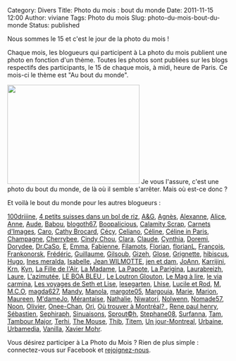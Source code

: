 Category: Divers
Title: Photo du mois : bout du monde
Date: 2011-11-15 12:00
Author: viviane
Tags: Photo du mois
Slug: photo-du-mois-bout-du-monde
Status: published

Nous sommes le 15 et c'est le jour de la photo du mois !

Chaque mois, les blogueurs qui participent à La photo du mois publient une photo en fonction d'un thème. Toutes les photos sont publiées sur les blogs respectifs des participants, le 15 de chaque mois, à midi, heure de Paris. Ce mois-ci le thème est "Au bout du monde".

<a href="http://www.viviane-voyages.com/wp-content/uploads/2011/11/P1020192.jpg"><img class="aligncenter size-medium wp-image-2365" title="Photo du mois" src="http://www.viviane-voyages.com/wp-content/uploads/2011/11/P1020192-300x225.jpg" alt="" width="300" height="225" /></a>
Je vous l'assure, c'est une photo du bout du monde, de là où il semble s'arrêter. Mais où est-ce donc ?

Et voilà le bout du monde pour les autres blogueurs :

<!--DEBUT DU PAVE DE LIENS-->
<a href="http://www.reverdailleurs.com/" target="_blank"> 100driiine</a>, <a href="http://troispetitssuisses.blogspot.com/" target="_blank"> 4 petits suisses dans un bol de riz</a>, <a href="http://www.grenoblequebec.blogspot.com/" target="_blank"> A&amp;G</a>, <a href="http://lhuillierflorida.blogspot.com/" target="_blank"> Agnès</a>, <a href="http://alexanne.exmackina.com/" target="_blank"> Alexanne</a>, <a href="http://aliceinquebequie.blogspot.com/" target="_blank"> Alice</a>, <a href="http://anne-tranche-de-vie.over-blog.com/" target="_blank"> Anne</a>, <a href="http://enroutepoursherbrooke.blogspot.com/" target="_blank"> Aude</a>, <a href="http://babou-et-ben.com/" target="_blank"> Babou</a>, <a href="http://blogoth67.wordpress.com/" target="_blank"> blogoth67</a>, <a href="http://bavardise.blogspot.com/" target="_blank"> Boopalicious</a>, <a href="http://calamityscrap62.canalblog.com/" target="_blank"> Calamity Scrap</a>, <a href="http://www.carnetsdimages.org/" target="_blank"> Carnets d'Images</a>, <a href="http://letohubohudecaro.canalblog.com/" target="_blank"> Caro</a>, <a href="http://citrouilleetbouledeneige.com/" target="_blank"> Cathy Brocard</a>, <a href="http://frenchyncarolina.blogspot.com/" target="_blank"> Cécy</a>, <a href="http://poutineettartiflette.blogspot.com/" target="_blank"> Celiano</a>, <a href="http://dupommieralerable.over-blog.com/" target="_blank"> Céline</a>, <a href="http://frenchiesinparis.over-blog.com/" target="_blank"> Céline in Paris</a>, <a href="http://champagnefraise.wordpress.com/" target="_blank"> Champagne</a>, <a href="http://cherrybee-a-montreal.blogspot.com/" target="_blank"> Cherrybee</a>, <a href="http://cindychouamontreal.blogspot.com/" target="_blank"> Cindy Chou</a>, <a href="http://dunepommealautre.blogspot.com/" target="_blank"> Clara</a>, <a href="http://imagesenballade.blogspot.com/" target="_blank"> Claude</a>, <a href="http://www.boeingbleudemer.com/" target="_blank"> Cynthia</a>, <a href="http://doremi.bleublog.lematin.ch/" target="_blank"> Doremi</a>, <a href="http://grainedememere.blogspot.com/" target="_blank"> Dorydee</a>, <a href="http://cestpasmoijeljure.wordpress.com/" target="_blank"> Dr.CaSo</a>, <a href="http://histoiresdeux.blogspot.com/" target="_blank"> E</a>, <a href="http://www.jyreflechis.com/" target="_blank"> Emma</a>, <a href="http://lostandfoundinlondon.wordpress.com/" target="_blank"> Fabienne</a>, <a href="http://filamots.wordpress.com/" target="_blank"> Filamots</a>, <a href="http://doubspays.wordpress.com/" target="_blank"> Florian</a>, <a href="http://florianmontreal.blogspot.com/" target="_blank"> florianL</a>, <a href="http://vudubalcon.blogspot.com/" target="_blank"> François</a>, <a href="http://www.frankonorsk.net/" target="_blank"> Frankonorsk</a>, <a href="http://zoursland.com/" target="_blank"> Frédéric</a>, <a href="http://vraiefiction.blogspot.com" target="_blank"> Guillaume</a>, <a href="http://blog.legaletas.net/" target="_blank"> Gilsoub</a>, <a href="http://cyberdilou.canalblog.com/" target="_blank"> Gizeh</a>, <a href="http://glose.fr/" target="_blank"> Glose</a>, <a href="http://www.grignetteetco.blogspot.com/" target="_blank"> Grignette</a>, <a href="http://www.hibiscusblog.net/" target="_blank"> hibiscus</a>, <a href="http://experienceetc.blogspot.com/" target="_blank"> Hugo</a>, <a href="http://trytofixit.blogspot.com/" target="_blank"> Ines meralda</a>, <a href="http://photographeenmarche.blogspot.com/" target="_blank"> Isabelle</a>, <a href="http://www.jeanwilmotte.it/" target="_blank"> Jean WILMOTTE</a>, <a href="http://jenetdam.blogspot.com/" target="_blank"> jen et dam</a>, <a href="http://ladybirdisms.blogspot.com" target="_blank"> JoAnn</a>, <a href="http://zoewahl.ch/blog/" target="_blank"> Karrijini</a>, <a href="http://krn-defouloir.blogspot.com/" target="_blank"> Krn</a>, <a href="http://titeboulle.canalblog.com/" target="_blank"> Kyn</a>, <a href="http://www.lafilledelair.com/" target="_blank"> La Fille de l'Air</a>, <a href="http://annie-expat-au-val-dajol.blogspot.com/" target="_blank"> La Madame</a>, <a href="http://lapapotte.canalblog.com/" target="_blank"> La Papote</a>, <a href="http://www.souslecieldeparis.fr/" target="_blank"> La Parigina</a>, <a href="http://canadayeswelike.blogspot.com/" target="_blank"> Laurabreizh</a>, <a href="http://maptitemaisonenquebecquie.blogspot.com/" target="_blank"> Laure</a>, <a href="http://dederrierelesfagots.wordpress.com/" target="_blank"> L'azimutée</a>, <a href="http://www.leboableu.wordpress.com/ " target="_blank"> LE BOA BLEU </a>, <a href="http://orcaeyes.blogspot.com/" target="_blank"> Le Loutron Glouton</a>, <a href="http://www.lemagalire.com" target="_blank"> Le Mag à lire</a>, <a href="http://www.leviacarmina.fr/wordpressfr/" target="_blank"> le via carmina</a>, <a href="http://lise-oz-fat.over-blog.com" target="_blank"> Les voyages de Seth et Lise</a>, <a href="http://abeillesetpetitesmains.wordpress.com/" target="_blank"> lesegarten</a>, <a href="http://crealhise.blogspot.com/" target="_blank"> Lhise</a>, <a href="http://www.destination-montreal.over-blog.net/" target="_blank"> Lucile et Rod</a>, <a href="http://basedinsg.blogspot.com/" target="_blank"> M</a>, <a href="http://viedemco.blogspot.com/" target="_blank"> M.C.O</a>, <a href="http://anteketborka.blogspot.com/" target="_blank"> magda627</a>, <a href="http://mandystockholm.com/" target="_blank"> Mandy</a>, <a href="http://www.bellelavie.org/" target="_blank"> Manola</a>, <a href="http://scropisoeurs.canalblog.com" target="_blank"> margote05</a>, <a href="http://margouia.canalblog.com/" target="_blank"> Margouia</a>, <a href="http://marieetfrank.blogspot.com/" target="_blank"> Marie</a>, <a href="http://marionnette.comxa.com/" target="_blank"> Marion</a>, <a href="http://scrapblog.maumautte.com/" target="_blank"> Maureen</a>, <a href="http://mdamejo.blogspot.com/" target="_blank"> M'dameJo</a>, <a href="http://merantaise.blogspot.com/" target="_blank"> Mérantaise</a>, <a href="http://voyageusecomtoise.wordpress.com/" target="_blank"> Nathalie</a>, <a href="http://lecoqetlecerisier.wordpress.com/" target="_blank"> Niwatori</a>, <a href="http://graindesucre.com/hermineorignal/" target="_blank"> Nolwenn</a>, <a href="http://messineaventure.canalblog.com/" target="_blank"> Nomade57</a>, <a href="http://expediterre.wordpress.com/" target="_blank"> Noon</a>, <a href="http://www.olivierdemontreal.eu/blogue3/" target="_blank"> Olivier</a>, <a href="http://la-trentaine-quelle-aubaine.over-blog.com/" target="_blank"> Onee-Chan</a>, <a href="http://orichan.canalblog.com" target="_blank"> Ori</a>, <a href="http://ou-trouver-a-montreal.ca/" target="_blank"> Où trouver à Montréal? </a>, <a href="http://renepaulhenry.blogspot.com/" target="_blank"> Rene paul henry</a>, <a href="http://sgiworld.blogspot.com/" target="_blank"> Sébastien</a>, <a href="http://www.sephiraph.be/" target="_blank"> Sephiraph</a>, <a href="http://sinuaisons.wordpress.com/" target="_blank"> Sinuaisons</a>, <a href="http://sproutch-photos.blogspot.com/" target="_blank"> Sprout©h</a>, <a href="http://www.provincecanadienne.blogspot.com/" target="_blank"> Stephane08</a>, <a href="http://www.paris-en-photos.fr/" target="_blank"> Surfanna</a>, <a href="http://tam.blogs.clan-takeda.com/" target="_blank"> Tam</a>, <a href="http://www.tambour-major.blogspot.com/" target="_blank"> Tambour Major</a>, <a href="http://terhischram.blogspot.com/" target="_blank"> Terhi</a>, <a href="http://mouseandfrog.wordpress.com/" target="_blank"> The Mouse</a>, <a href="http://carroir.over-blog.com/" target="_blank"> Thib</a>, <a href="http://www.titem.fr/" target="_blank"> Titem</a>, <a href="http://unjourmontreal.wordpress.com/" target="_blank"> Un jour-Montreal</a>, <a href="http://urbancollector.blogspot.com/" target="_blank"> Urbaine</a>, <a href="http://www.urbamedia.com/" target="_blank"> Urbamedia</a>, <a href="http://www.inmybubble.org/" target="_blank"> Vanilla</a>, <a href="http://www.xaviermohr.com" target="_blank"> Xavier Mohr</a>.

Vous désirez participer à La Photo du Mois ? Rien de plus simple : connectez-vous sur Facebook et <a href="http://www.facebook.com/group.php?gid=100358020003774&amp;amp%3Bv=info" target="_blank">rejoignez-nous</a>.
<!--FIN DU PAVE DE LIENS-->